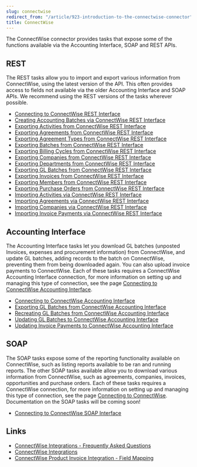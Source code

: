 ```yaml
---
slug: connectwise
redirect_from: "/article/923-introduction-to-the-connectwise-connector"
title: ConnectWise
---
```

The ConnectWise connector provides tasks that expose some of the functions available via the Accounting Interface, SOAP and REST APIs.  

## REST
The REST tasks allow you to import and export various information from ConnectWise, using the latest version of the API. This often provides access to fields not available via the older Accounting Interface and SOAP APIs. We recommend using the REST versions of the tasks wherever possible.  

- [Connecting to ConnectWise REST Interface](connecting-to-connectwise-rest-interface)
- [Creating Accounting Batches via ConnectWise REST Interface](updating-gl-batches-via-connectwise-rest-interface)
- [Exporting Activities from ConnectWise REST Interface](exporting-activities-from-connectwise-rest-interface)
- [Exporting Agreements from ConnectWise REST Interface](exporting-agreements-from-connectwise-rest-interface)
- [Exporting Agreement Types from ConnectWise REST Interface](exporting-agreement-types-from-connectwise-rest-interface)
- [Exporting Batches from ConnectWise REST Interface](exporting-batches-from-connectwise-rest-interface)
- [Exporting Billing Cycles from ConnectWise REST Interface](exporting-billing-cycles-from-connectwise-rest-interface)
- [Exporting Companies from ConnectWise REST Interface](exporting-companies-from-connectwise-rest-interface)
- [Exporting Departments from ConnectWise REST Interface](exporting-departments-from-connectwise-rest-interface)
- [Exporting GL Batches from ConnectWise REST Interface](exporting-gl-batches-from-connectwise-rest-interface)
- [Exporting Invoices from ConnectWise REST Interface](exporting-invoices-from-connectwise-rest-interface)
- [Exporting Members from ConnectWise REST Interface](exporting-members-from-connectwise-rest-interface)
- [Exporting Purchase Orders from ConnectWise REST Interface](exporting-purchase-orders-from-connectwise-rest-interface)
- [Importing Activities via ConnectWise REST Interface](importing-activities-via-connectwise-rest-interface)
- [Importing Agreements via ConnectWise REST Interface](importing-agreements-via-connectwise-rest-interface)
- [Importing Companies via ConnectWise REST Interface](importing-companies-via-connectwise-rest-interface)
- [Importing Invoice Payments via ConnectWise REST Interface](importing-invoice-payments-via-connectwise-rest-interface)

## Accounting Interface
The Accounting Interface tasks let you download GL batches (unposted Invoices, expenses and procurement information) from ConnectWise, and update GL batches, adding records to the batch on ConnectWise, preventing them from being downloaded again. You can also upload invoice payments to ConnectWise. Each of these tasks requires a ConnectWise Accounting Interface connection, for more information on setting up and managing this type of connection, see the page [Connecting to ConnectWise Accounting Interface](connecting-to-connectwise-accounting-interface).  

- [Connecting to ConnectWise Accounting Interface](connecting-to-connectwise-accounting-interface)
- [Exporting GL Batches from ConnectWise Accounting Interface](downloading-gl-batches-from-connectwise-accounting-interface)
- [Recreating GL Batches from ConnectWise Accounting Interface](recreating-gl-batches-from-connectwise-accounting-interface)
- [Updating GL Batches to ConnectWise Accounting Interface](updating-gl-batches-to-connectwise-accounting-interface)
- [Updating Invoice Payments to ConnectWise Accounting Interface](updating-invoice-payments-to-connectwise-accounting-interface)

## SOAP
The SOAP tasks expose some of the reporting functionality available on ConnectWise, such as listing reports available to be ran and running reports. The other SOAP tasks available allow you to download various information from ConnectWise, such as agreements, companies, invoices, opportunities and purchase orders. Each of these tasks requires a ConnectWise connection, for more information on setting up and managing this type of connection, see the page [Connecting to ConnectWise](connecting-to-connectwise). Documentation on the SOAP tasks will be coming soon!  

- [Connecting to ConnectWise SOAP Interface](connecting-to-connectwise)

## Links
- [ConnectWise Integrations - Frequently Asked Questions](connectwise-integrations-frequently-asked-questions)
- [ConnectWise Integrations](connectwise-integrations)
- [ConnectWise Product Invoice Integration - Field Mapping](connectwise-product-invoice-integration-field-mapping)
